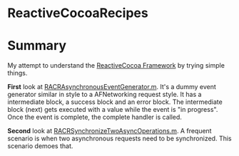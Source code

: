 ReactiveCocoaRecipes
====================

# Summary

My attempt to understand the [ReactiveCocoa Framework](https://github.com/ReactiveCocoa) by trying simple things.

**First** look at [RACRAsynchronousEventGenerator.m](ReactiveCocoaRecipes/ReactiveCocoaRecipes/RACRAsynchronousEventGenerator.m). It's a dummy event generator similar in style to a AFNetworking request style. It has a intermediate block, a success block and an error block. The intermediate block (next) gets executed with a value while the event is "in progress". Once the event is complete, the complete handler is called.

**Second** look at [RACRSynchronizeTwoAsyncOperations.m](ReactiveCocoaRecipes/ReactiveCocoaRecipes/RACRSynchronizeTwoAsyncOperations.m). A frequent scenario is when two asynchronous requests need to be synchronized. This scenario demoes that.
